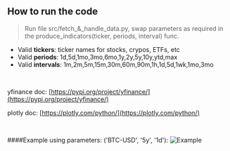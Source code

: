 ## How to run the code


> Run file src/fetch_&_handle_data.py, swap parameters as required in the produce_indicators(ticker, periods, interval) func.

- Valid **tickers**: ticker names for stocks, crypos, ETFs, etc
- Valid **periods**: 1d,5d,1mo,3mo,6mo,1y,2y,5y,10y,ytd,max
- Valid **intervals**: 1m,2m,5m,15m,30m,60m,90m,1h,1d,5d,1wk,1mo,3mo

<br>

yfinance doc: [https://pypi.org/project/yfinance/](https://pypi.org/project/yfinance/)

plotly doc: [https://plotly.com/python/](https://plotly.com/python/)

<br>

####Example using parameters: ('BTC-USD', '5y', '1d'):
![Example](https://raw.githubusercontent.com/CaffeinatedKev/crypto-risk-management/master/example.png)
